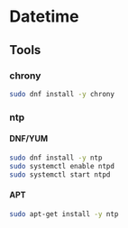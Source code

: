 # Datetime

## Tools

### chrony

```bash
sudo dnf install -y chrony
```

### ntp

#### DNF/YUM

```bash
sudo dnf install -y ntp
sudo systemctl enable ntpd
sudo systemctl start ntpd
```

#### APT

```bash
sudo apt-get install -y ntp
```
